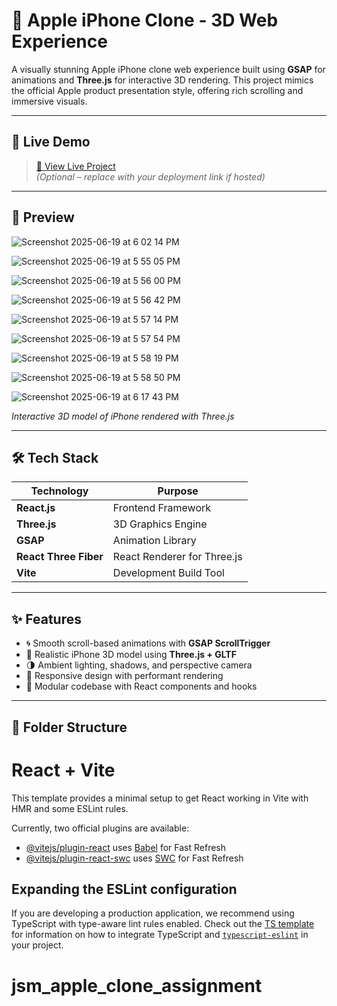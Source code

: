 # 🍎 Apple iPhone Clone - 3D Web Experience

A visually stunning Apple iPhone clone web experience built using **GSAP** for animations and **Three.js** for interactive 3D rendering. This project mimics the official Apple product presentation style, offering rich scrolling and immersive visuals.

---

## 🚀 Live Demo

> [🔗 View Live Project](https://your-demo-link.com)  
> *(Optional – replace with your deployment link if hosted)*

---

## 📸 Preview
![Screenshot 2025-06-19 at 6 02 14 PM](https://github.com/user-attachments/assets/52c137f9-0d90-4cd0-b321-8ba2702c5dd8)



![Screenshot 2025-06-19 at 5 55 05 PM](https://github.com/user-attachments/assets/4c84addf-dbc7-4d57-80e8-8fb7141c737e)

![Screenshot 2025-06-19 at 5 56 00 PM](https://github.com/user-attachments/assets/77f1e86e-5f40-49f0-8f8f-21665fc95206)

![Screenshot 2025-06-19 at 5 56 42 PM](https://github.com/user-attachments/assets/dcdcb833-d225-4f97-afb3-64d20803203c)

![Screenshot 2025-06-19 at 5 57 14 PM](https://github.com/user-attachments/assets/90b84ba9-657a-4f1e-818e-c5239aec5e9d)


![Screenshot 2025-06-19 at 5 57 54 PM](https://github.com/user-attachments/assets/e0fa009e-5ac7-4558-8c78-d24026340084)


![Screenshot 2025-06-19 at 5 58 19 PM](https://github.com/user-attachments/assets/1fe457de-5283-4532-bc38-def2a71d2cb5)

![Screenshot 2025-06-19 at 5 58 50 PM](https://github.com/user-attachments/assets/39a09349-5066-4b21-8b2c-7680ed1f3b38)

![Screenshot 2025-06-19 at 6 17 43 PM](https://github.com/user-attachments/assets/05ceed0b-ec4e-4884-a8d8-41cfbc5a1f07)








*Interactive 3D model of iPhone rendered with Three.js*

---

## 🛠️ Tech Stack

| Technology | Purpose |
|------------|---------|
| **React.js** | Frontend Framework |
| **Three.js** | 3D Graphics Engine |
| **GSAP** | Animation Library |
| **React Three Fiber** | React Renderer for Three.js |
| **Vite** | Development Build Tool |

---

## ✨ Features

- 🌀 Smooth scroll-based animations with **GSAP ScrollTrigger**
- 📱 Realistic iPhone 3D model using **Three.js + GLTF**
- 🌗 Ambient lighting, shadows, and perspective camera
- 🔄 Responsive design with performant rendering
- 🎯 Modular codebase with React components and hooks

---

## 📁 Folder Structure



# React + Vite

This template provides a minimal setup to get React working in Vite with HMR and some ESLint rules.

Currently, two official plugins are available:

- [@vitejs/plugin-react](https://github.com/vitejs/vite-plugin-react/blob/main/packages/plugin-react) uses [Babel](https://babeljs.io/) for Fast Refresh
- [@vitejs/plugin-react-swc](https://github.com/vitejs/vite-plugin-react/blob/main/packages/plugin-react-swc) uses [SWC](https://swc.rs/) for Fast Refresh

## Expanding the ESLint configuration

If you are developing a production application, we recommend using TypeScript with type-aware lint rules enabled. Check out the [TS template](https://github.com/vitejs/vite/tree/main/packages/create-vite/template-react-ts) for information on how to integrate TypeScript and [`typescript-eslint`](https://typescript-eslint.io) in your project.
# jsm_apple_clone_assignment


